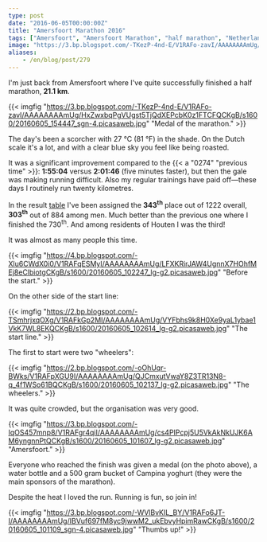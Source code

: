 ```yaml
---
type: post
date: "2016-06-05T00:00:00Z"
title: "Amersfoort Marathon 2016"
tags: ["Amersfoort", "Amersfoort Marathon", "half marathon", "Netherlands", "running", "sport"]
image: "https://3.bp.blogspot.com/-TKezP-4nd-E/V1RAFo-zavI/AAAAAAAAmUg/HxZwxbqPgVUgst5TjQdXEPcbK0z1FTCFQCKgB/s1600/20160605_154447_sgn-4.picasaweb.jpg"
aliases:
    - /en/blog/post/279
---
```


I'm just back from Amersfoort where I've quite successfully finished a half marathon, **21.1 km**.

{{< imgfig "https://3.bp.blogspot.com/-TKezP-4nd-E/V1RAFo-zavI/AAAAAAAAmUg/HxZwxbqPgVUgst5TjQdXEPcbK0z1FTCFQCKgB/s1600/20160605_154447_sgn-4.picasaweb.jpg" "Medal of the marathon." >}}

The day's been a scorcher with 27 °C (81 °F) in the shade. On the Dutch scale it's a lot, and with a clear blue sky you feel like being roasted.

<!--more-->

It was a significant improvement compared to the {{< a "0274" "previous time" >}}: **1:55:04** versus **2:01:46** (five minutes faster), but then the gale was making running difficult. Also my regular trainings have paid off—these days I routinely run twenty kilometres.

In the result [table](http://nl.mylaps.com/evenementen/uitslagen/2016/jun/5/amersfoort/HalfTot.html) I've been assigned the **343<sup>th</sup>** place out of 1222 overall, **303<sup>th</sup>** out of 884 among men. Much better than the previous one where I finished the 730<sup>th</sup>. And among residents of Houten I was the third!

It was almost as many people this time.

{{< imgfig "https://4.bp.blogspot.com/-Xlu6CWdX0i0/V1RAFqESMyI/AAAAAAAAmUg/LFXKRirJAW4UgnnX7HOhfMEj8eClbiotgCKgB/s1600/20160605_102247_lg-g2.picasaweb.jpg" "Before the start." >}}

On the other side of the start line:

{{< imgfig "https://2.bp.blogspot.com/-TSmhrjxqOXg/V1RAFkGp2MI/AAAAAAAAmUg/VYFbhs9k8H0Xe9yaL1ybae1VkK7WL8EKQCKgB/s1600/20160605_102614_lg-g2.picasaweb.jpg" "The start line." >}}

The first to start were two "wheelers":

{{< imgfig "https://2.bp.blogspot.com/-oOhUqr-BWks/V1RAFpXGU9I/AAAAAAAAmUg/QJCmxutVwaY8Z3TR13N8-q_4f1WSo61BQCKgB/s1600/20160605_102137_lg-g2.picasaweb.jpg" "The wheelers." >}}

It was quite crowded, but the organisation was very good.

{{< imgfig "https://3.bp.blogspot.com/-IqOS457mnp8/V1RAFgr4qiI/AAAAAAAAmUg/cs4PIPcpj5U5VkAkNkUJK6AM6yngnnPtQCKgB/s1600/20160605_101607_lg-g2.picasaweb.jpg" "Amersfoort." >}}

Everyone who reached the finish was given a medal (on the photo above), a water bottle and a 500 gram bucket of Campina yoghurt (they were the main sponsors of the marathon).

Despite the heat I loved the run. Running is fun, so join in!

{{< imgfig "https://3.bp.blogspot.com/-WVlBvKIL_BY/V1RAFo6JT-I/AAAAAAAAmUg/IBVuf697fM8yc9jwwM2_ukEbvyHpimRawCKgB/s1600/20160605_101109_sgn-4.picasaweb.jpg" "Thumbs up!" >}}
